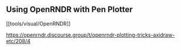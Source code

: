 ## Using OpenRNDR with Pen Plotter

[[tools/visual/OpenRNDR]]

https://openrndr.discourse.group/t/openrndr-plotting-tricks-axidraw-etc/208/4

